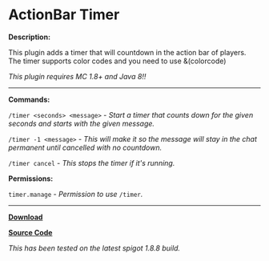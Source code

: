 # ActionBar Timer

**Description:**

This plugin adds a timer that will countdown in the action bar of players. The timer supports color codes and you need to use &(colorcode)

*This plugin requires MC 1.8+ and Java 8!!*

___

**Commands:**

`/timer <seconds> <message>` - *Start a timer that counts down for the given seconds and starts with the given message.*

`/timer -1 <message>` - *This will make it so the message will stay in the chat permanent until cancelled with no countdown.*

`/timer cancel` - *This stops the timer if it's running.*

**Permissions:**

`timer.manage` - *Permission to use* `/timer`*.*
___

[**Download**](https://github.com/LeonTG77/ActionTimer/releases)

[**Source Code**](https://github.com/LeonTG77/ActionTimer)

*This has been tested on the latest spigot 1.8.8 build.*
